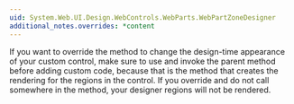 ```yaml
---
uid: System.Web.UI.Design.WebControls.WebParts.WebPartZoneDesigner
additional_notes.overrides: *content
---
```


<p>If you want to override the <xref href="System.Web.UI.Design.WebControls.WebParts.WebPartZoneDesigner.GetDesignTimeHtml"></xref> method to change the design-time appearance of your custom control, make sure to use <xref href="System.Web.UI.Design.WebControls.WebParts.WebPartZoneDesigner.GetDesignTimeHtml(System.Web.UI.Design.DesignerRegionCollection)"></xref> and invoke the parent method before adding custom code, because that is the method that creates the rendering for the regions in the control. If you override <xref href="System.Web.UI.Design.WebControls.WebParts.WebPartZoneDesigner.GetDesignTimeHtml"></xref> and do not call <xref href="System.Web.UI.Design.WebControls.WebParts.WebPartZoneDesigner.GetDesignTimeHtml(System.Web.UI.Design.DesignerRegionCollection)"></xref> somewhere in the method, your designer regions will not be rendered.</p>


